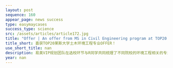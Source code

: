 ```yaml
---
layout: post
sequence: 160
appear_page: news success
type: easymaycases
success_type: science
src: /assets/articles/article172.jpg
title: "Offer | An offer from MS in Civil Engineering program at TOP20 Rice University"
title_short: 喜获TOP20莱斯大学土木环境工程专业OFFER！
use_short_title: nan
description: 易美VIP规划团队在选校环节与R同学共同梳理了不同院校的环境工程相关的专业，以及专业的课程配置和就业率，最终选定将环境和土木工程相结合作为申请目标，其中莱斯大学的土木环境工程作为第一冲刺目标。但是，莱斯大学是著名的“高冷院校”，本科背景不够优秀的R同学如何能够打动莱斯大学的招生办成为一大难题，易美VIP规划团队为R同学匹配了前纽约大学招生办副主任阿亚拉先生全程辅导申请。
year: nan
---
```


